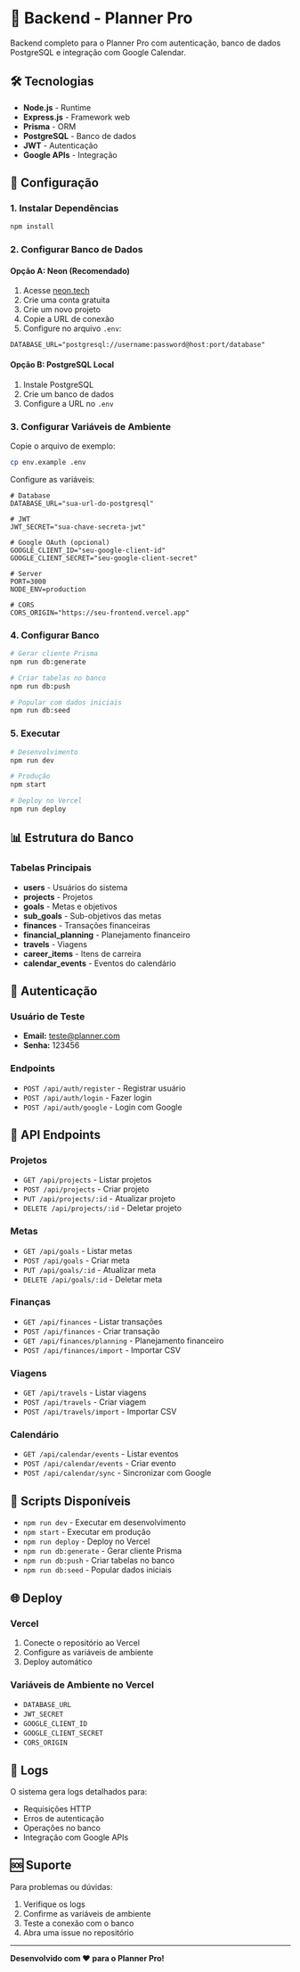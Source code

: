 # 🚀 Backend - Planner Pro

Backend completo para o Planner Pro com autenticação, banco de dados PostgreSQL e integração com Google Calendar.

## 🛠️ Tecnologias

- **Node.js** - Runtime
- **Express.js** - Framework web
- **Prisma** - ORM
- **PostgreSQL** - Banco de dados
- **JWT** - Autenticação
- **Google APIs** - Integração

## 🚀 Configuração

### 1. Instalar Dependências
```bash
npm install
```

### 2. Configurar Banco de Dados

#### Opção A: Neon (Recomendado)
1. Acesse [neon.tech](https://neon.tech)
2. Crie uma conta gratuita
3. Crie um novo projeto
4. Copie a URL de conexão
5. Configure no arquivo `.env`:

```env
DATABASE_URL="postgresql://username:password@host:port/database"
```

#### Opção B: PostgreSQL Local
1. Instale PostgreSQL
2. Crie um banco de dados
3. Configure a URL no `.env`

### 3. Configurar Variáveis de Ambiente

Copie o arquivo de exemplo:
```bash
cp env.example .env
```

Configure as variáveis:
```env
# Database
DATABASE_URL="sua-url-do-postgresql"

# JWT
JWT_SECRET="sua-chave-secreta-jwt"

# Google OAuth (opcional)
GOOGLE_CLIENT_ID="seu-google-client-id"
GOOGLE_CLIENT_SECRET="seu-google-client-secret"

# Server
PORT=3000
NODE_ENV=production

# CORS
CORS_ORIGIN="https://seu-frontend.vercel.app"
```

### 4. Configurar Banco

```bash
# Gerar cliente Prisma
npm run db:generate

# Criar tabelas no banco
npm run db:push

# Popular com dados iniciais
npm run db:seed
```

### 5. Executar

```bash
# Desenvolvimento
npm run dev

# Produção
npm start

# Deploy no Vercel
npm run deploy
```

## 📊 Estrutura do Banco

### Tabelas Principais
- **users** - Usuários do sistema
- **projects** - Projetos
- **goals** - Metas e objetivos
- **sub_goals** - Sub-objetivos das metas
- **finances** - Transações financeiras
- **financial_planning** - Planejamento financeiro
- **travels** - Viagens
- **career_items** - Itens de carreira
- **calendar_events** - Eventos do calendário

## 🔐 Autenticação

### Usuário de Teste
- **Email:** teste@planner.com
- **Senha:** 123456

### Endpoints
- `POST /api/auth/register` - Registrar usuário
- `POST /api/auth/login` - Fazer login
- `POST /api/auth/google` - Login com Google

## 📡 API Endpoints

### Projetos
- `GET /api/projects` - Listar projetos
- `POST /api/projects` - Criar projeto
- `PUT /api/projects/:id` - Atualizar projeto
- `DELETE /api/projects/:id` - Deletar projeto

### Metas
- `GET /api/goals` - Listar metas
- `POST /api/goals` - Criar meta
- `PUT /api/goals/:id` - Atualizar meta
- `DELETE /api/goals/:id` - Deletar meta

### Finanças
- `GET /api/finances` - Listar transações
- `POST /api/finances` - Criar transação
- `GET /api/finances/planning` - Planejamento financeiro
- `POST /api/finances/import` - Importar CSV

### Viagens
- `GET /api/travels` - Listar viagens
- `POST /api/travels` - Criar viagem
- `POST /api/travels/import` - Importar CSV

### Calendário
- `GET /api/calendar/events` - Listar eventos
- `POST /api/calendar/events` - Criar evento
- `POST /api/calendar/sync` - Sincronizar com Google

## 🔧 Scripts Disponíveis

- `npm run dev` - Executar em desenvolvimento
- `npm start` - Executar em produção
- `npm run deploy` - Deploy no Vercel
- `npm run db:generate` - Gerar cliente Prisma
- `npm run db:push` - Criar tabelas no banco
- `npm run db:seed` - Popular dados iniciais

## 🌐 Deploy

### Vercel
1. Conecte o repositório ao Vercel
2. Configure as variáveis de ambiente
3. Deploy automático

### Variáveis de Ambiente no Vercel
- `DATABASE_URL`
- `JWT_SECRET`
- `GOOGLE_CLIENT_ID`
- `GOOGLE_CLIENT_SECRET`
- `CORS_ORIGIN`

## 📝 Logs

O sistema gera logs detalhados para:
- Requisições HTTP
- Erros de autenticação
- Operações no banco
- Integração com Google APIs

## 🆘 Suporte

Para problemas ou dúvidas:
1. Verifique os logs
2. Confirme as variáveis de ambiente
3. Teste a conexão com o banco
4. Abra uma issue no repositório

---

**Desenvolvido com ❤️ para o Planner Pro!**
